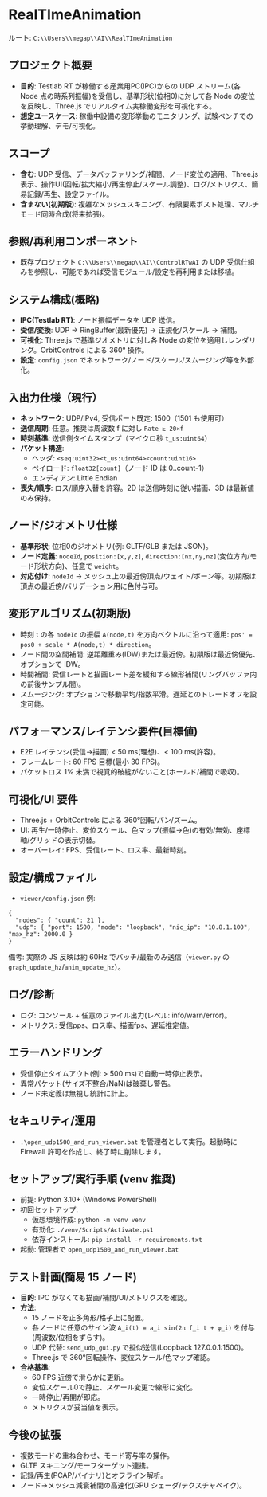 # RealTImeAnimation
ルート: `C:\\Users\\megap\\AI\\RealTImeAnimation`

## プロジェクト概要
- **目的**: Testlab RT が稼働する産業用PC(IPC)からの UDP ストリーム(各 Node 点の時系列振幅)を受信し、基準形状(位相0)に対して各 Node の変位を反映し、Three.js でリアルタイム実稼働変形を可視化する。
- **想定ユースケース**: 稼働中設備の変形挙動のモニタリング、試験ベンチでの挙動理解、デモ/可視化。

## スコープ
- **含む**: UDP 受信、データバッファリング/補間、ノード変位の適用、Three.js 表示、操作UI(回転/拡大縮小/再生停止/スケール調整)、ログ/メトリクス、簡易記録/再生、設定ファイル。
- **含まない(初期版)**: 複雑なメッシュスキニング、有限要素ポスト処理、マルチモード同時合成(将来拡張)。

## 参照/再利用コンポーネント
- 既存プロジェクト `C:\\Users\\megap\\AI\\ControlRTwAI` の UDP 受信仕組みを参照し、可能であれば受信モジュール/設定を再利用または移植。

## システム構成(概略)
- **IPC(Testlab RT)**: ノード振幅データを UDP 送信。
- **受信/変換**: UDP → RingBuffer(最新優先) → 正規化/スケール → 補間。
- **可視化**: Three.js で基準ジオメトリに対し各 Node の変位を適用しレンダリング。OrbitControls による 360° 操作。
- **設定**: `config.json` でネットワーク/ノード/スケール/スムージング等を外部化。

## 入出力仕様（現行）
- **ネットワーク**: UDP/IPv4, 受信ポート既定: 1500（1501 も使用可）
- **送信周期**: 任意。推奨は周波数 f に対し `Rate ≥ 20×f`
- **時刻基準**: 送信側タイムスタンプ（マイクロ秒 `t_us:uint64`）
- **パケット構造**:
  - ヘッダ: `<seq:uint32><t_us:uint64><count:uint16>`
  - ペイロード: `float32[count]`（ノード ID は 0..count-1）
  - エンディアン: Little Endian
- **喪失/順序**: ロス/順序入替を許容。2D は送信時刻に従い描画、3D は最新値のみ保持。

## ノード/ジオメトリ仕様
- **基準形状**: 位相0のジオメトリ(例: GLTF/GLB または JSON)。
- **ノード定義**: `nodeId`, `position:[x,y,z]`, `direction:[nx,ny,nz]`(変位方向/モード形状方向)、任意で `weight`。
- **対応付け**: `nodeId` → メッシュ上の最近傍頂点/ウェイト/ボーン等。初期版は頂点の最近傍/バリデーション用に色付与可。

## 変形アルゴリズム(初期版)
- 時刻 t の各 `nodeId` の振幅 `A(node,t)` を方向ベクトルに沿って適用: `pos' = pos0 + scale * A(node,t) * direction`。
- ノード間の空間補間: 逆距離重み(IDW)または最近傍。初期版は最近傍優先、オプションで IDW。
- 時間補間: 受信レートと描画レート差を緩和する線形補間(リングバッファ内の前後サンプル間)。
- スムージング: オプションで移動平均/指数平滑。遅延とのトレードオフを設定可能。

## パフォーマンス/レイテンシ要件(目標値)
- E2E レイテンシ(受信→描画) < 50 ms(理想)、< 100 ms(許容)。
- フレームレート: 60 FPS 目標(最小 30 FPS)。
- パケットロス 1% 未満で視覚的破綻がないこと(ホールド/補間で吸収)。

## 可視化/UI 要件
- Three.js + OrbitControls による 360°回転/パン/ズーム。
- UI: 再生/一時停止、変位スケール、色マップ(振幅→色)の有効/無効、座標軸/グリッドの表示切替。
- オーバーレイ: FPS、受信レート、ロス率、最新時刻。

## 設定/構成ファイル
- `viewer/config.json` 例:
```
{
  "nodes": { "count": 21 },
  "udp": { "port": 1500, "mode": "loopback", "nic_ip": "10.8.1.100", "max_hz": 2000.0 }
}
```
備考: 実際の JS 反映は約 60Hz でバッチ/最新のみ送信（`viewer.py` の `graph_update_hz`/`anim_update_hz`）。

## ログ/診断
- ログ: コンソール + 任意のファイル出力(レベル: info/warn/error)。
- メトリクス: 受信pps、ロス率、描画fps、遅延推定値。

## エラーハンドリング
- 受信停止タイムアウト(例: > 500 ms)で自動一時停止表示。
- 異常パケット(サイズ不整合/NaN)は破棄し警告。
- ノード未定義は無視し統計に計上。

## セキュリティ/運用
- `.\open_udp1500_and_run_viewer.bat` を管理者として実行。起動時に Firewall 許可を作成し、終了時に削除します。

## セットアップ/実行手順 (venv 推奨)
- 前提: Python 3.10+ (Windows PowerShell)
- 初回セットアップ:
  - 仮想環境作成: `python -m venv venv`
  - 有効化: `./venv/Scripts/Activate.ps1`
  - 依存インストール: `pip install -r requirements.txt`
- 起動: 管理者で `open_udp1500_and_run_viewer.bat`

## テスト計画(簡易 15 ノード)
- **目的**: IPC がなくても描画/補間/UI/メトリクスを確認。
- **方法**:
  - 15 ノードを正多角形/格子上に配置。
  - 各ノードに任意のサイン波 `A_i(t) = a_i sin(2π f_i t + φ_i)` を付与(周波数/位相をずらす)。
  - UDP 代替: `send_udp_gui.py` で擬似送信(Loopback 127.0.0.1:1500)。
  - Three.js で 360°回転操作、変位スケール/色マップ確認。
- **合格基準**:
  - 60 FPS 近傍で滑らかに更新。
  - 変位スケール0で静止、スケール変更で線形に変化。
  - 一時停止/再開が即応。
  - メトリクスが妥当値を表示。

## 今後の拡張
- 複数モードの重ね合わせ、モード寄与率の操作。
- GLTF スキニング/モーフターゲット連携。
- 記録/再生(PCAP/バイナリ)とオフライン解析。
- ノード→メッシュ減衰補間の高速化(GPU シェーダ/テクスチャベイク)。